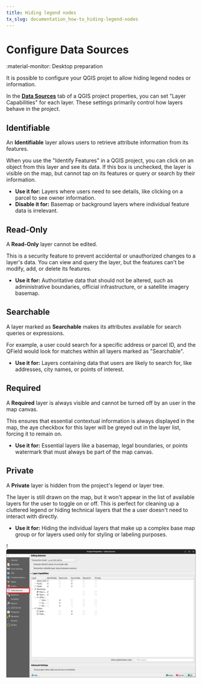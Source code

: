 ```yaml
---
title: Hiding legend nodes
tx_slug: documentation_how-to_hiding-legend-nodes
---
```


# Configure Data Sources
:material-monitor: Desktop preparation

It is possible to configure your QGIS projet to allow hiding legend nodes or information.

In the [**Data Sources**](https://docs.qgis.org/latest/en/docs/user_manual/introduction/qgis_configuration.html#data-sources-properties) tab of a QGIS project properties,
you can set "Layer Capabilities" for each layer.
These settings primarily control how layers behave in the project.

## Identifiable

An **Identifiable** layer allows users to retrieve attribute information from its features.

When you use the "Identify Features" in a QGIS project, you can click on an object from this layer and see its data.
If this box is unchecked, the layer is visible on the map, but cannot tap on its features or query or search by their information.

- **Use it for:** Layers where users need to see details, like clicking on a parcel to see owner information.
- **Disable it for:** Basemap or background layers where individual feature data is irrelevant.

## Read-Only

A **Read-Only** layer cannot be edited.

This is a security feature to prevent accidental or unauthorized changes to a layer's data.
You can view and query the layer, but the features can't be modify, add, or delete its features.

- **Use it for:** Authoritative data that should not be altered, such as administrative boundaries, official infrastructure, or a satellite imagery basemap.

## Searchable

A layer marked as **Searchable** makes its attributes available for search queries or expressions.

For example, a user could search for a specific address or parcel ID, and the QField would look for matches within all layers marked as "Searchable".

- **Use it for:** Layers containing data that users are likely to search for, like addresses, city names, or points of interest.

## Required

A **Required** layer is always visible and cannot be turned off by an user in the map canvas.

This ensures that essential contextual information is always displayed in the map, the aye checkbox for this layer will be greyed out in the layer list, forcing it to remain on.

- **Use it for:** Essential layers like a basemap, legal boundaries, or points watermark that must always be part of the map canvas.

## Private

A **Private** layer is hidden from the project's legend or layer tree.

The layer is still drawn on the map, but it won't appear in the list of available layers for the user to toggle on or off. This is perfect for cleaning up a cluttered legend or hiding technical layers that the a user doesn't need to interact with directly.

- **Use it for:** Hiding the individual layers that make up a complex base map group or for layers used only for styling or labeling purposes.

!![Configuring Layers Data Sources](../assets/images/hiding-legend-nodes.png)
